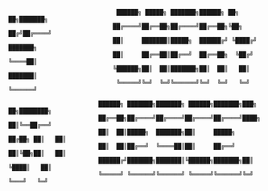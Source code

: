 
                                  ██████╗ █████╗ ███████╗██████╗ ██╗   ██╗███████╗          
                                 ██╔════╝██╔══██╗██╔════╝██╔══██╗╚██╗ ██╔╝██╔════╝          
                                 ██║     ███████║█████╗  ██████╔╝ ╚████╔╝ ███████╗          
                                 ██║     ██╔══██║██╔══╝  ██╔══██╗  ╚██╔╝  ╚════██║          
                                 ╚██████╗██║  ██║███████╗██║  ██║   ██║   ███████║          
                                  ╚═════╝╚═╝  ╚═╝╚══════╝╚═╝  ╚═╝   ╚═╝   ╚══════╝          

                             ██████╗ ███████╗███████╗ ██████╗███████╗███╗   ██╗████████╗
                             ██╔══██╗██╔════╝██╔════╝██╔════╝██╔════╝████╗  ██║╚══██╔══╝
                             ██║  ██║█████╗  ███████╗██║     █████╗  ██╔██╗ ██║   ██║   
                             ██║  ██║██╔══╝  ╚════██║██║     ██╔══╝  ██║╚██╗██║   ██║   
                             ██████╔╝███████╗███████║╚██████╗███████╗██║ ╚████║   ██║   
                             ╚═════╝ ╚══════╝╚══════╝ ╚═════╝╚══════╝╚═╝  ╚═══╝   ╚═╝  

